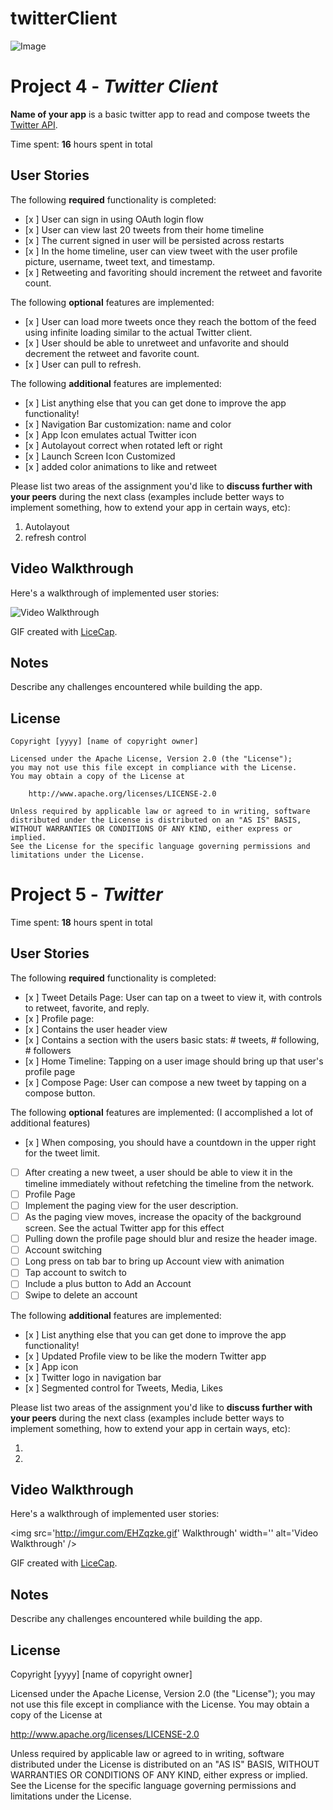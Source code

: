 # twitterClient
![Image](http://imgur.com/a/K5bcZv1)


# Project 4 - *Twitter Client*

**Name of your app** is a basic twitter app to read and compose tweets the [Twitter API](https://apps.twitter.com/).

Time spent: **16** hours spent in total

## User Stories

The following **required** functionality is completed:

- [x ] User can sign in using OAuth login flow
- [x ] User can view last 20 tweets from their home timeline
- [x ] The current signed in user will be persisted across restarts
- [x ] In the home timeline, user can view tweet with the user profile picture, username, tweet text, and timestamp.
- [x ] Retweeting and favoriting should increment the retweet and favorite count.

The following **optional** features are implemented:

- [x ] User can load more tweets once they reach the bottom of the feed using infinite loading similar to the actual Twitter client.
- [x ] User should be able to unretweet and unfavorite and should decrement the retweet and favorite count.
- [x ] User can pull to refresh.

The following **additional** features are implemented:

- [x ] List anything else that you can get done to improve the app functionality!
- [x ] Navigation Bar customization: name and color
- [x ] App Icon emulates actual Twitter icon
- [x ] Autolayout correct when rotated left or right
- [x ] Launch Screen Icon Customized
- [x ] added color animations to like and retweet

Please list two areas of the assignment you'd like to **discuss further with your peers** during the next class (examples include better ways to implement something, how to extend your app in certain ways, etc):

1. Autolayout 
2. refresh control

## Video Walkthrough 

Here's a walkthrough of implemented user stories:

<img src='http://imgur.com/rtyunAQ' title='Video Walkthrough' width='' alt='Video Walkthrough' />



GIF created with [LiceCap](http://www.cockos.com/licecap/).

## Notes

Describe any challenges encountered while building the app.

## License

    Copyright [yyyy] [name of copyright owner]

    Licensed under the Apache License, Version 2.0 (the "License");
    you may not use this file except in compliance with the License.
    You may obtain a copy of the License at

        http://www.apache.org/licenses/LICENSE-2.0

    Unless required by applicable law or agreed to in writing, software
    distributed under the License is distributed on an "AS IS" BASIS,
    WITHOUT WARRANTIES OR CONDITIONS OF ANY KIND, either express or implied.
    See the License for the specific language governing permissions and
    limitations under the License.




# Project 5 - *Twitter*

Time spent: **18** hours spent in total

## User Stories

The following **required** functionality is completed:

- [x ] Tweet Details Page: User can tap on a tweet to view it, with controls to retweet, favorite, and reply.
- [x ] Profile page:
- [x ] Contains the user header view
- [x ] Contains a section with the users basic stats: # tweets, # following, # followers
- [x ] Home Timeline: Tapping on a user image should bring up that user's profile page
- [x ] Compose Page: User can compose a new tweet by tapping on a compose button.

The following **optional** features are implemented:
(I accomplished a lot of additional features)

- [x ] When composing, you should have a countdown in the upper right for the tweet limit.
- [ ] After creating a new tweet, a user should be able to view it in the timeline immediately without refetching the timeline from the network.
- [ ] Profile Page
- [ ] Implement the paging view for the user description.
- [ ] As the paging view moves, increase the opacity of the background screen. See the actual Twitter app for this effect
- [ ] Pulling down the profile page should blur and resize the header image.
- [ ] Account switching
- [ ] Long press on tab bar to bring up Account view with animation
- [ ] Tap account to switch to
- [ ] Include a plus button to Add an Account
- [ ] Swipe to delete an account

The following **additional** features are implemented:

- [x ] List anything else that you can get done to improve the app functionality!
- [x ] Updated Profile view to be like the modern Twitter app
- [x ] App icon
- [x ] Twitter logo in navigation bar
- [x ] Segmented control for Tweets, Media, Likes

Please list two areas of the assignment you'd like to **discuss further with your peers** during the next class (examples include better ways to implement something, how to extend your app in certain ways, etc):

1. 
2. 

## Video Walkthrough 

Here's a walkthrough of implemented user stories:

<img src='http://imgur.com/EHZqzke.gif' Walkthrough' width='' alt='Video Walkthrough' />

GIF created with [LiceCap](http://www.cockos.com/licecap/).

## Notes

Describe any challenges encountered while building the app.

## License

Copyright [yyyy] [name of copyright owner]

Licensed under the Apache License, Version 2.0 (the "License");
you may not use this file except in compliance with the License.
You may obtain a copy of the License at

http://www.apache.org/licenses/LICENSE-2.0

Unless required by applicable law or agreed to in writing, software
distributed under the License is distributed on an "AS IS" BASIS,
WITHOUT WARRANTIES OR CONDITIONS OF ANY KIND, either express or implied.
See the License for the specific language governing permissions and
limitations under the License.

